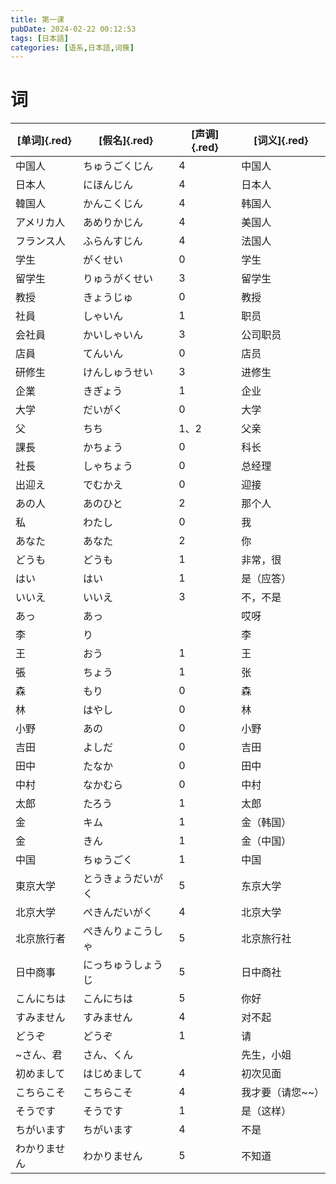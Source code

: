 ```yaml
---
title: 第一课
pubDate: 2024-02-22 00:12:53
tags: [日本語]
categories: [语系,日本語,词簇]
---
```

# 词
| [单词]{.red}        | [假名]{.red}               | [声调]{.red} | [词义]{.red}             |
|--------------|--------------------|------|------------------|
| 中国人       | ちゅうごくじん     | 4    | 中国人           |
| 日本人       | にほんじん         | 4    | 日本人           |
| 韓国人       | かんこくじん       | 4    | 韩国人           |
| アメリカ人   | あめりかじん       | 4    | 美国人           |
| フランス人   | ふらんすじん       | 4    | 法国人           |
| 学生         | がくせい           | 0    | 学生             |
| 留学生       | りゅうがくせい     | 3    | 留学生           |
| 教授         | きょうじゅ         | 0    | 教授             |
| 社員         | しゃいん           | 1    | 职员             |
| 会社員       | かいしゃいん       | 3    | 公司职员         |
| 店員         | てんいん           | 0    | 店员             |
| 研修生       | けんしゅうせい     | 3    | 进修生           |
| 企業         | きぎょう           | 1    | 企业             |
| 大学         | だいがく           | 0    | 大学             |
| 父           | ちち               | 1、2 | 父亲             |
| 課長         | かちょう           | 0    | 科长             |
| 社長         | しゃちょう         | 0    | 总经理           |
| 出迎え       | でむかえ           | 0    | 迎接             |
| あの人       | あのひと           | 2    | 那个人           |
| 私           | わたし             | 0    | 我               |
| あなた       | あなた             | 2    | 你               |
| どうも       | どうも             | 1    | 非常，很         |
| はい         | はい               | 1    | 是（应答）       |
| いいえ       | いいえ             | 3    | 不，不是         |
| あっ         | あっ               |      | 哎呀             |
| 李           | り                 |      | 李               |
| 王           | おう               | 1    | 王               |
| 張           | ちょう             | 1    | 张               |
| 森           | もり               | 0    | 森               |
| 林           | はやし             | 0    | 林               |
| 小野         | あの               | 0    | 小野             |
| 吉田         | よしだ             | 0    | 吉田             |
| 田中         | たなか             | 0    | 田中             |
| 中村         | なかむら           | 0    | 中村             |
| 太郎         | たろう             | 1    | 太郎             |
| 金           | キム               | 1    | 金（韩国）       |
| 金           | きん               | 1    | 金（中国）       |
| 中国         | ちゅうごく         | 1    | 中国             |
| 東京大学     | とうきょうだいがく | 5    | 东京大学         |
| 北京大学     | ぺきんだいがく     | 4    | 北京大学         |
| 北京旅行者   | ぺきんりょこうしゃ | 5    | 北京旅行社       |
| 日中商事     | にっちゅうしょうじ | 5    | 日中商社         |
| こんにちは   | こんにちは         | 5    | 你好             |
| すみません   | すみません         | 4    | 对不起           |
| どうぞ       | どうぞ             | 1    | 请               |
| ~さん、君    | さん、くん         |      | 先生，小姐       |
| 初めまして   | はじめまして       | 4    | 初次见面         |
| こちらこそ   | こちらこそ         | 4    | 我才要（请您~~） |
| そうです     | そうです           | 1    | 是（这样）       |
| ちがいます   | ちがいます         | 4    | 不是             |
| わかりません | わかりません       | 5    | 不知道           |
